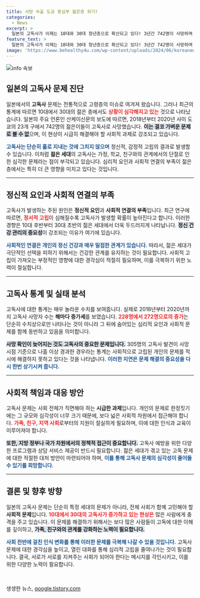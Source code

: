 ```yaml
---
title: 사망 속출 도쿄 중심부 젊은층 위기!
categories:
  - News
excerpt: >
  일본의 고독사가 이제는 10대와 30대 청년층으로 확산되고 있다! 3년간 742명이 사망하며 사회적 관계 단절이 부각되는 가운데, 젊은 세대의 고독사 증가 원인은 무엇일까?
feature_text: >
  일본의 고독사가 이제는 10대와 30대 청년층으로 확산되고 있다! 3년간 742명이 사망하며 사회적 관계 단절이 부각되는 가운데, 젊은 세대의 고독사 증가 원인은 무엇일까?
image: 'https://www.behealthy4u.com/wp-content/uploads/2024/06/koreanews.jpg'
---
```


<p><img src="https://www.behealthy4u.com/wp-content/uploads/2024/06/koreanews.jpg" alt="info 속보" /></p>

<h2 data-ke-size="size26">일본의 고독사 문제 진단</h2>

<p data-ke-size="size16">일본에서의 <b>고독사</b> 문제는 전통적으로 고령층의 이슈로 여겨져 왔습니다. 그러나 최근의 통계에 따르면 10대에서 30대의 젊은 층에서도 <b><span style="color: #ee2323;">상황이 심각해지고 있는</span></b> 것으로 나타났습니다. 일본의 주요 언론인 산케이신문의 보도에 따르면, 2018년부터 2020년 사이 도쿄의 23개 구에서 742명의 젊은이들이 고독사로 사망했습니다. <b><span style="background-color: #21538527;">이는 결코 가벼운 문제로 볼 수 없</span></b>으며, 이 현상이 시급히 해결해야 할 사회적 과제로 강조되고 있습니다.</p>

<p data-ke-size="size16"><b><span style="color: #1a5490;">고독사는 단순히 홀로 지내는 것에 그치지 않으며</span></b> 정신적, 감정적 고립의 결과로 발생할 수 있습니다. 이처럼 <b>젊은 세대</b>의 고독사는 가정, 학교, 친구와의 관계에서의 단절로 인한 심각한 문제라는 점이 부각되고 있습니다. 심리적 요인과 사회적 연결의 부족이 젊은 층에서는 특히 더 큰 영향을 미치고 있다는 것입니다.</p>

<hr>

<h2 data-ke-size="size26">정신적 요인과 사회적 연결의 부족</h2>

<p data-ke-size="size16">고독사가 발생하는 주된 원인은 <b>정신적 요인</b>과 <b>사회적 연결의 부족</b>입니다. 최근 연구에 따르면, <b><span style="color: #ee2323;">정서적 고립</span></b>이 심해질수록 고독사가 발생할 확률이 높아진다고 합니다. 이러한 경향은 10대 후반부터 30대 초반의 젊은 세대에서 더욱 두드러지게 나타납니다. <b><span style="background-color: #21538527;">정신 건강 관리의 중요성</span></b>이 강조되는 이유가 여기에 있습니다.</p>

<p data-ke-size="size16"><b><span style="color: #1a5490;">사회적인 연결은 개인의 정신 건강과 매우 밀접한 관계가 있습니다.</span></b> 따라서, 젊은 세대가 극단적인 선택을 피하기 위해서는 건강한 관계를 유지하는 것이 필요합니다. 사회적 고립이 가져오는 부정적인 영향에 대한 경각심이 적절히 필요하며, 이를 극복하기 위한 노력이 절실합니다.</p>

<hr>

<h2 data-ke-size="size26">고독사 통계 및 실태 분석</h2>

<p data-ke-size="size16">고독사에 대한 통계는 매우 놀라운 수치를 보여줍니다. 실제로 2018년부터 2020년까지 고독사 사망자 수는 <b>해마다 증가세</b>를 보였습니다. <b><span style="color: #ee2323;">228명에서 272명으로의 증가</span></b>는 단순히 수치상으로만 나타나는 것이 아니라 그 뒤에 숨어있는 심리적 요인과 사회적 문제를 함께 동반하고 있음을 의미합니다.</p>

<p data-ke-size="size16"><b><span style="background-color: #21538527;">사망 확인이 늦어지는 것도 고독사의 중요한 문제입니다.</span></b> 305명의 고독사 발견이 사망 시점 기준으로 나흘 이상 경과한 경우라는 통계는 사회적으로 고립된 개인의 문제를 적시에 해결하지 못하고 있다는 것을 나타냅니다. <b><span style="color: #1a5490;">이러한 지연은 문제 해결의 중요성을 다시 한번 상기시켜 줍니다.</span></b></p>

<hr>

<h2 data-ke-size="size26">사회적 책임과 대응 방안</h2>

<p data-ke-size="size16">고독사 문제는 사회 전체가 직면해야 하는 <b>시급한 과제</b>입니다. 개인의 문제로 한정짓기에는 그 규모와 심각성이 너무 크기 때문에, 보다 넓은 사회적 차원에서 접근해야 합니다. <b><span style="color: #ee2323;">가족, 친구, 지역 사회</span></b>로부터의 지원이 절실하게 필요하며, 이에 대한 인식과 교육이 이루어져야 합니다.</p>

<p data-ke-size="size16"><b><span style="background-color: #21538527;">또한, 지방 정부나 국가 차원에서의 정책적 접근이 중요합니다.</span></b> 고독사 예방을 위한 다양한 프로그램과 상담 서비스 제공이 반드시 필요합니다. 젊은 세대가 겪고 있는 고독 문제에 대한 적절한 대처 방안이 마련되어야 하며, <b><span style="color: #1a5490;">이를 통해 고독사 문제의 심각성이 줄어들 수 있기를 희망합니다.</span></b></p>

<hr>

<h2 data-ke-size="size26">결론 및 향후 방향</h2>

<p data-ke-size="size16">일본의 고독사 문제는 단순히 특정 세대의 문제가 아니라, 전체 사회가 함께 고민해야 할 <b>사회적 문제</b>입니다. <b><span style="color: #ee2323;">10대에서 30대의 고독사가 증가하고 있는 현상은</span></b> 많은 사람에게 충격을 주고 있습니다. 이 문제를 해결하기 위해서는 보다 많은 사람들이 고독에 대한 이해를 깊이하고, <b><span style="background-color: #21538527;">가족, 친구와의 관계를 강화하는 노력이 필요합니다.</span></b></p>

<p data-ke-size="size16"><b><span style="color: #1a5490;">사회 전반에 걸친 인식 변화를 통해 이러한 문제를 극복해 나갈 수 있을 것입니다.</span></b> 고독사 문제에 대한 경각심을 높이고, 열린 대화를 통해 심리적 고립을 줄여나가는 것이 필요합니다. 결국, 서로가 서로를 지켜주는 사회가 되어야 한다는 메시지를 각인시키고, 이를 위한 다양한 노력이 필요합니다.</p>

<p data-ke-size="size16">&nbsp;</p>
생생한 뉴스, <a href="https://qoogle.tistory.com" rel="dofollow">qoogle.tistory.com</a>


